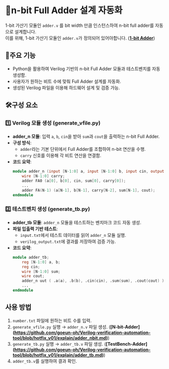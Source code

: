 # 🔢n-bit Full Adder 설계 자동화
1-bit 가산기 모듈인 `adder.v` 를 bit width 만큼 인스턴스하여 n-bit full adder를 자동으로 설계합니다.  
이를 위해, 1-bit 가산기 모듈인 `adder.v`가 정의되어 있어야합니다. (**[1-bit Adder](https://github.com/goeun-oh/Verilog-verification-automation-tool/blob/hotfix_v01/explain/adder.md)**)


## 🚀주요 기능
- Python을 활용하여 Verilog 기반의 n-bit Full Adder 모듈과 테스트벤치를 자동 생성함.
- 사용자가 원하는 비트 수에 맞춰 Full Adder 설계를 자동화.
- 생성된 Verilog 파일을 이용해 하드웨어 설계 및 검증 가능.

## 🛠구성 요소
### 1️⃣ Verilog 모듈 생성 (generate_vfile.py)
- **adder_n 모듈**: 입력 `a`, `b`, `cin`을 받아 `sum`과 `cout`을 출력하는 n-bit Full Adder.
- **구성 방식**:
  - `adder`라는 기본 단위에서 Full Adder를 조합하여 n-bit 연산을 수행.
  - `carry` 신호를 이용해 각 비트 연산을 연결함.
- **코드 요약**:
  ```verilog
  module adder_n (input [N-1:0] a, input [N-1:0] b, input cin, output [N-1:0] sum, output cout);
      wire [N-1:0] carry;
      adder FA0 (a[0], b[0], cin, sum[0], carry[0]);
      ...
      adder FA(N-1) (a[N-1], b[N-1], carry[N-2], sum[N-1], cout);
  endmodule
  ```

### 2️⃣ 테스트벤치 생성 (generate_tb.py)
- **adder_tb 모듈**: `adder_n` 모듈을 테스트하는 벤치마크 코드 자동 생성.
- **파일 입출력 기반 테스트**:
  - `input.txt`에서 테스트 데이터를 읽어 `adder_n` 모듈 실행.
  - `verilog_output.txt`에 결과를 저장하여 검증 가능.
- **코드 요약**:
  ```verilog
  module adder_tb;
      reg [N-1:0] a, b;
      reg cin;
      wire [N-1:0] sum;
      wire cout;
      adder_n uut ( .a(a), .b(b), .cin(cin), .sum(sum), .cout(cout) );
      ...
  endmodule
  ```

## 사용 방법
1. `number.txt` 파일에 원하는 비트 수를 입력.
2. `generate_vfile.py` 실행 → `adder_n.v` 파일 생성. (**[N-bit-Adder] (https://github.com/goeun-oh/Verilog-verification-automation-tool/blob/hotfix_v01/explain/adder_nbit.md)**)
3. `generate_tb.py` 실행 → `adder_tb.v` 파일 생성. (**[TestBench-Adder] (https://github.com/goeun-oh/Verilog-verification-automation-tool/blob/hotfix_v01/explain/adder_tb.md)**)
4. `adder_tb.v`를 실행하여 결과 확인.
